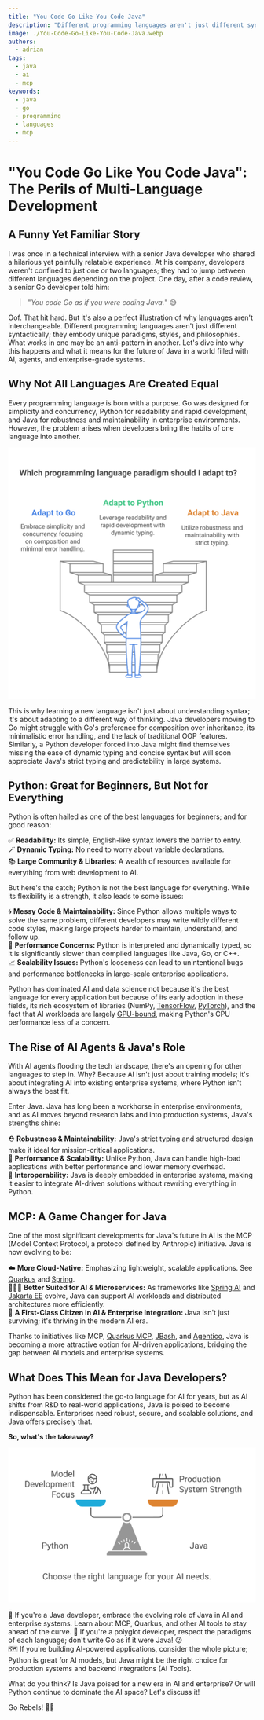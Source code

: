 ```yaml
---
title: "You Code Go Like You Code Java"
description: "Different programming languages aren't just different syntactically. What works in one may be an anti-pattern in another."
image: ./You-Code-Go-Like-You-Code-Java.webp
authors:
  - adrian
tags:
  - java
  - ai
  - mcp
keywords:
  - java
  - go
  - programming
  - languages
  - mcp
---
```


# "You Code Go Like You Code Java": The Perils of Multi-Language Development

## A Funny Yet Familiar Story

I was once in a technical interview with a senior Java developer who shared a hilarious yet painfully relatable experience. At his company, developers weren't confined to just one or two languages; they had to jump between different languages depending on the project. One day, after a code review, a senior Go developer told him:

> "*You code Go as if you were coding Java.*" 😅

Oof. That hit hard. But it's also a perfect illustration of why languages aren't interchangeable. <!-- truncate --> Different programming languages aren't just different syntactically; they embody unique paradigms, styles, and philosophies. What works in one may be an anti-pattern in another. Let's dive into why this happens and what it means for the future of Java in a world filled with AI, agents, and enterprise-grade systems.

## Why Not All Languages Are Created Equal

Every programming language is born with a purpose. Go was designed for simplicity and concurrency, Python for readability and rapid development, and Java for robustness and maintainability in enterprise environments. However, the problem arises when developers bring the habits of one language into another.

![Which language are you coding in](./which-programming-language.svg)

This is why learning a new language isn't just about understanding syntax; it's about adapting to a different way of thinking. Java developers moving to Go might struggle with Go's preference for composition over inheritance, its minimalistic error handling, and the lack of traditional OOP features. Similarly, a Python developer forced into Java might find themselves missing the ease of dynamic typing and concise syntax but will soon appreciate Java's strict typing and predictability in large systems.

## Python: Great for Beginners, But Not for Everything

Python is often hailed as one of the best languages for beginners; and for good reason:

✅ **Readability:** Its simple, English-like syntax lowers the barrier to entry.  
🪄 **Dynamic Typing:** No need to worry about variable declarations.  
📚 **Large Community & Libraries:** A wealth of resources available for everything from web development to AI.  

But here's the catch; Python is not the best language for everything. While its flexibility is a strength, it also leads to some issues:

🌀 **Messy Code & Maintainability:** Since Python allows multiple ways to solve the same problem, different developers may write wildly different code styles, making large projects harder to maintain, understand, and follow up.  
🦥 **Performance Concerns:** Python is interpreted and dynamically typed, so it is significantly slower than compiled languages like Java, Go, or C++.  
📈 **Scalability Issues:** Python's looseness can lead to unintentional bugs and performance bottlenecks in large-scale enterprise applications.  

Python has dominated AI and data science not because it's the best language for every application but because of its early adoption in these fields, its rich ecosystem of libraries (NumPy, [TensorFlow](https://www.tensorflow.org), [PyTorch](https://pytorch.org)), and the fact that AI workloads are largely [GPU-bound](https://opencv.org/blog/pytorch-vs-tensorflow/#h-key-features), making Python's CPU performance less of a concern.

## The Rise of AI Agents & Java's Role

With AI agents flooding the tech landscape, there's an opening for other languages to step in. Why? Because AI isn't just about training models; it's about integrating AI into existing enterprise systems, where Python isn't always the best fit.

Enter Java. Java has long been a workhorse in enterprise environments, and as AI moves beyond research labs and into production systems, Java's strengths shine:

⛑️ **Robustness & Maintainability:** Java's strict typing and structured design make it ideal for mission-critical applications.  
🦾 **Performance & Scalability:** Unlike Python, Java can handle high-load applications with better performance and lower memory overhead.  
📌 **Interoperability:** Java is deeply embedded in enterprise systems, making it easier to integrate AI-driven solutions without rewriting everything in Python.  

## MCP: A Game Changer for Java

One of the most significant developments for Java's future in AI is the MCP (Model Context Protocol, a protocol defined by Anthropic) initiative. Java is now evolving to be:

☁️ **More Cloud-Native:** Emphasizing lightweight, scalable applications. See [Quarkus](https://quarkus.io/guides/#categories=cloud) and [Spring](https://spring.io/projects/spring-cloud).  
🤹🏼‍♂️ **Better Suited for AI & Microservices:** As frameworks like [Spring AI](https://spring.io/projects/spring-ai) and [Jakarta EE](https://jakarta.ee) evolve, Java can support AI workloads and distributed architectures more efficiently.  
🧭 **A First-Class Citizen in AI & Enterprise Integration:** Java isn't just surviving; it's thriving in the modern AI era.  

Thanks to initiatives like MCP, [Quarkus MCP](https://github.com/quarkiverse/quarkus-mcp-server), [JBash](https://www.jbang.dev), and [Agentico](https://agentico.dev), Java is becoming a more attractive option for AI-driven applications, bridging the gap between AI models and enterprise systems.

## What Does This Mean for Java Developers?

Python has been considered the go-to language for AI for years, but as AI shifts from R&D to real-world applications, Java is poised to become indispensable. Enterprises need robust, secure, and scalable solutions, and Java offers precisely that.

**So, what's the takeaway?**

![Java Python Balance](./java-python-balance.svg)

🧬 If you're a Java developer, embrace the evolving role of Java in AI and enterprise systems. Learn about MCP, Quarkus, and other AI tools to stay ahead of the curve.
🛟 If you're a polyglot developer, respect the paradigms of each language; don't write Go as if it were Java! 😜  
🗺️ If you're building AI-powered applications, consider the whole picture; Python is great for AI models, but Java might be the right choice for production systems and backend integrations (AI Tools).  

What do you think? Is Java poised for a new era in AI and enterprise? Or will Python continue to dominate the AI space? Let's discuss it!

Go Rebels! ✊🏻